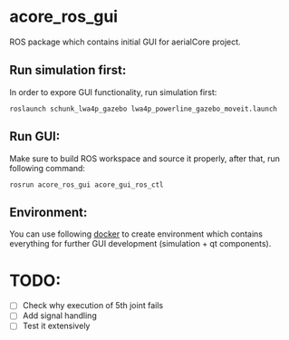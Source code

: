 # acore_ros_gui 


ROS package which contains initial GUI for aerialCore project. 

## Run simulation first: 

In order to expore GUI functionality, run simulation first: 
```
roslaunch schunk_lwa4p_gazebo lwa4p_powerline_gazebo_moveit.launch
```

## Run GUI:

Make sure to build ROS workspace and source it properly, after that, 
run following command: 
```
rosrun acore_ros_gui acore_gui_ros_ctl
```

## Environment: 

You can use following [docker](https://github.com/larics/docker_files/tree/master/ros-melodic/moveit_schunk_ros) to create environment which contains everything for 
further GUI development (simulation + qt components). 

# TODO: 

- [ ] Check why execution of 5th joint fails 
- [ ] Add signal handling 
- [ ] Test it extensively 
